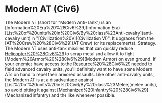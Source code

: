 # Modern AT (Civ6)

The Modern AT (short for "Modern Anti-Tank") is an [Information%20Era%20%28Civ6%29](Information Era) [List%20of%20units%20in%20Civ6/By%20class%23Anti-cavalry](anti-cavalry unit) in "[Civilization%20VI](Civilization VI)". It upgrades from the [AT%20Crew%20%28Civ6%29](AT Crew) (or its replacements).
Strategy.
The Modern AT uses anti-tank missiles that can quickly reduce [Helicopter%20%28Civ6%29](Helicopters) to scrap metal and allow it to fight [Modern%20Armor%20%28Civ6%29](Modern Armor) on even ground. If your enemies have access to the [Resource%20%28Civ6%29](resources) needed to field advanced cavalry units, you'll definitely want to have some Modern ATs on hand to repel their armored assaults.
Like other anti-cavalry units, the Modern AT is at a disadvantage against [List%20of%20units%20in%20Civ6/By%20class%23Melee](melee units), so avoid pitting it against [Mechanized%20Infantry%20%28Civ6%29](Mechanized Infantry) and the like whenever possible.